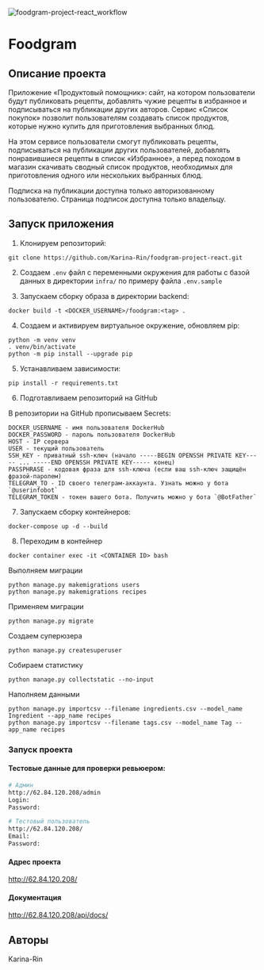 ![foodgram-project-react_workflow](https://github.com/Karina-Rin/foodgram-project-react/actions/workflows/foodgram-project-react_workflow.yml/badge.svg)

# Foodgram

## Описание проекта
Приложение «Продуктовый помощник»: сайт, на котором пользователи будут 
публиковать рецепты, добавлять чужие рецепты в избранное и подписываться на 
публикации других авторов. Сервис «Список покупок» позволит пользователям 
создавать список продуктов, которые нужно купить для приготовления выбранных 
блюд. 

На этом сервисе пользователи смогут публиковать рецепты, подписываться на 
публикации других пользователей, добавлять понравившиеся рецепты в список 
«Избранное», а перед походом в магазин скачивать сводный список продуктов, 
необходимых для приготовления одного или нескольких выбранных блюд.

Подписка на публикации доступна только авторизованному пользователю. Страница 
подписок доступна только владельцу.


## Запуск приложения

1. Клонируем репозиторий:
```
git clone https://github.com/Karina-Rin/foodgram-project-react.git
```

2. Создаем `.env` файл с переменными окружения для работы с базой данных в 
директории `infra/` по примеру файла `.env.sample`

3. Запускаем сборку образа в директории backend:
```
docker build -t <DOCKER_USERNAME>/foodgram:<tag> .
```

4. Создаем и активируем виртуальное окружение, обновляем pip:
```
python -m venv venv
. venv/bin/activate
python -m pip install --upgrade pip
```

5. Устанавливаем зависимости:
```
pip install -r requirements.txt
```
6. Подготавливаем репозиторий на GitHub

В репозитории на GitHub прописываем Secrets:
```
DOCKER_USERNAME - имя пользователя DockerHub
DOCKER_PASSWORD - пароль пользователя DockerHub
HOST - IP сервера
USER - текущий пользователь
SSH_KEY - приватный ssh-ключ (начало -----BEGIN OPENSSH PRIVATE KEY----- ... -----END OPENSSH PRIVATE KEY----- конец)
PASSPHRASE - кодовая фраза для ssh-ключа (если ваш ssh-ключ защищён фразой-паролем)
TELEGRAM_TO - ID своего телеграм-аккаунта. Узнать можно у бота `@userinfobot`
TELEGRAM_TOKEN - токен вашего бота. Получить можно у бота `@BotFather`
```

7. Запускаем сборку контейнеров:
```
docker-compose up -d --build
```

8. Переходим в контейнер
```
docker container exec -it <CONTAINER ID> bash
```
Выполняем миграции
```
python manage.py makemigrations users
python manage.py makemigrations recipes
```
Применяем миграции
```
python manage.py migrate
```
Создаем суперюзера
```
python manage.py createsuperuser
```
Собираем статистику
```
python manage.py collectstatic --no-input
```
Наполняем данными
```
python manage.py importcsv --filename ingredients.csv --model_name Ingredient --app_name recipes
python manage.py importcsv --filename tags.csv --model_name Tag --app_name recipes
```

### Запуск проекта
#### Тестовые данные для проверки ревьюером:

```bash
# Админ
http://62.84.120.208/admin
Login: 
Password: 

# Тестовый пользователь
http://62.84.120.208/
Email: 
Password: 
```

#### Адрес проекта
http://62.84.120.208/

#### Документация
http://62.84.120.208/api/docs/

## Авторы
Karina-Rin